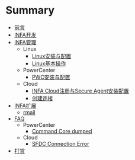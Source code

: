 # Summary

* [前言](README.md)
* [INFA开发](Developer/README.md)
* [INFA管理](Administrator/README.md)
  * Linux
    * [Linux安装与配置](Administrator/LINUX/README.md)
    * [Linux基本操作](Administrator/LINUX/BaseOperations.md)
  * PowerCenter
    * [PWC安装与配置](Administrator/PWC/README.md)
  * Cloud
    * [INFA Cloud注册与Secure Agent安装配置](Administrator/CLOUD/README.md)
    * [创建连接](Administrator/CLOUD/Connection.md)
* [INFA扩展](Extools/README.md)
  - [rmail](Extools/rmail/README.md)
* [FAQ](FAQ/README.md)
  * PowerCenter
	- [Command Core dumped](FAQ/PWC/README.md)
  * Cloud
	- [SFDC Connection Error](FAQ/CLOUD/README.md)
* [打赏](Donate.md)
